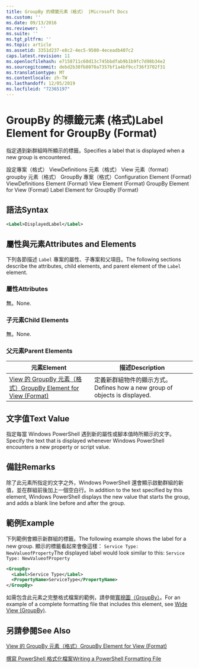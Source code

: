 ```yaml
---
title: GroupBy 的標籤元素（格式） |Microsoft Docs
ms.custom: ''
ms.date: 09/13/2016
ms.reviewer: ''
ms.suite: ''
ms.tgt_pltfrm: ''
ms.topic: article
ms.assetid: 3351d237-e8c2-4ec5-9500-4eceadb407c2
caps.latest.revision: 11
ms.openlocfilehash: e7158711c60d13c745bbdfab9b1b9fc7d98b34e2
ms.sourcegitcommit: debd2b38fb8070a7357bf1a4bf9cc736f3702f31
ms.translationtype: MT
ms.contentlocale: zh-TW
ms.lasthandoff: 12/05/2019
ms.locfileid: "72365197"
---
```

# <a name="label-element-for-groupby-format"></a><span data-ttu-id="ae16f-102">GroupBy 的標籤元素 (格式)</span><span class="sxs-lookup"><span data-stu-id="ae16f-102">Label Element for GroupBy (Format)</span></span>

<span data-ttu-id="ae16f-103">指定遇到新群組時所顯示的標籤。</span><span class="sxs-lookup"><span data-stu-id="ae16f-103">Specifies a label that is displayed when a new group is encountered.</span></span>

<span data-ttu-id="ae16f-104">設定專案（格式） ViewDefinitions 元素（格式） View 元素（format） groupby 元素（格式） GroupBy 專案（格式）</span><span class="sxs-lookup"><span data-stu-id="ae16f-104">Configuration Element (Format) ViewDefinitions Element (Format) View Element (Format) GroupBy Element for View (Format) Label Element for GroupBy (Format)</span></span>

## <a name="syntax"></a><span data-ttu-id="ae16f-105">語法</span><span class="sxs-lookup"><span data-stu-id="ae16f-105">Syntax</span></span>

```xml
<Label>DisplayedLabel</Label>
```

## <a name="attributes-and-elements"></a><span data-ttu-id="ae16f-106">屬性與元素</span><span class="sxs-lookup"><span data-stu-id="ae16f-106">Attributes and Elements</span></span>

<span data-ttu-id="ae16f-107">下列各節描述 `Label` 專案的屬性、子專案和父項目。</span><span class="sxs-lookup"><span data-stu-id="ae16f-107">The following sections describe the attributes, child elements, and parent element of the `Label` element.</span></span>

### <a name="attributes"></a><span data-ttu-id="ae16f-108">屬性</span><span class="sxs-lookup"><span data-stu-id="ae16f-108">Attributes</span></span>

<span data-ttu-id="ae16f-109">無。</span><span class="sxs-lookup"><span data-stu-id="ae16f-109">None.</span></span>

### <a name="child-elements"></a><span data-ttu-id="ae16f-110">子元素</span><span class="sxs-lookup"><span data-stu-id="ae16f-110">Child Elements</span></span>

<span data-ttu-id="ae16f-111">無。</span><span class="sxs-lookup"><span data-stu-id="ae16f-111">None.</span></span>

### <a name="parent-elements"></a><span data-ttu-id="ae16f-112">父元素</span><span class="sxs-lookup"><span data-stu-id="ae16f-112">Parent Elements</span></span>

|<span data-ttu-id="ae16f-113">元素</span><span class="sxs-lookup"><span data-stu-id="ae16f-113">Element</span></span>|<span data-ttu-id="ae16f-114">描述</span><span class="sxs-lookup"><span data-stu-id="ae16f-114">Description</span></span>|
|-------------|-----------------|
|[<span data-ttu-id="ae16f-115">View 的 GroupBy 元素（格式）</span><span class="sxs-lookup"><span data-stu-id="ae16f-115">GroupBy Element for View (Format)</span></span>](./groupby-element-for-view-format.md)|<span data-ttu-id="ae16f-116">定義新群組物件的顯示方式。</span><span class="sxs-lookup"><span data-stu-id="ae16f-116">Defines how a new group of objects is displayed.</span></span>|

## <a name="text-value"></a><span data-ttu-id="ae16f-117">文字值</span><span class="sxs-lookup"><span data-stu-id="ae16f-117">Text Value</span></span>

<span data-ttu-id="ae16f-118">指定每當 Windows PowerShell 遇到新的屬性或腳本值時所顯示的文字。</span><span class="sxs-lookup"><span data-stu-id="ae16f-118">Specify the text that is displayed whenever Windows PowerShell encounters a new property or script value.</span></span>

## <a name="remarks"></a><span data-ttu-id="ae16f-119">備註</span><span class="sxs-lookup"><span data-stu-id="ae16f-119">Remarks</span></span>

<span data-ttu-id="ae16f-120">除了此元素所指定的文字之外，Windows PowerShell 還會顯示啟動群組的新值，並在群組前後加上一個空白行。</span><span class="sxs-lookup"><span data-stu-id="ae16f-120">In addition to the text specified by this element, Windows PowerShell displays the new value that starts the group, and adds a blank line before and after the group.</span></span>

## <a name="example"></a><span data-ttu-id="ae16f-121">範例</span><span class="sxs-lookup"><span data-stu-id="ae16f-121">Example</span></span>

<span data-ttu-id="ae16f-122">下列範例會顯示新群組的標籤。</span><span class="sxs-lookup"><span data-stu-id="ae16f-122">The following example shows the label for a new group.</span></span> <span data-ttu-id="ae16f-123">顯示的標籤看起來會像這樣： `Service Type: NewValueofProperty`</span><span class="sxs-lookup"><span data-stu-id="ae16f-123">The displayed label would look similar to this: `Service Type: NewValueofProperty`</span></span>

```xml
<GroupBy>
  <Label>Service Type</Label>
  <PropertyName>ServiceType</PropertyName>
</GroupBy>

```

<span data-ttu-id="ae16f-124">如需包含此元素之完整格式檔案的範例，請參閱[寬視圖（GroupBy）](./wide-view-groupby.md)。</span><span class="sxs-lookup"><span data-stu-id="ae16f-124">For an example of a complete formatting file that includes this element, see [Wide View (GroupBy)](./wide-view-groupby.md).</span></span>

## <a name="see-also"></a><span data-ttu-id="ae16f-125">另請參閱</span><span class="sxs-lookup"><span data-stu-id="ae16f-125">See Also</span></span>

[<span data-ttu-id="ae16f-126">View 的 GroupBy 元素（格式）</span><span class="sxs-lookup"><span data-stu-id="ae16f-126">GroupBy Element for View (Format)</span></span>](./groupby-element-for-view-format.md)

[<span data-ttu-id="ae16f-127">撰寫 PowerShell 格式化檔案</span><span class="sxs-lookup"><span data-stu-id="ae16f-127">Writing a PowerShell Formatting File</span></span>](./writing-a-powershell-formatting-file.md)
